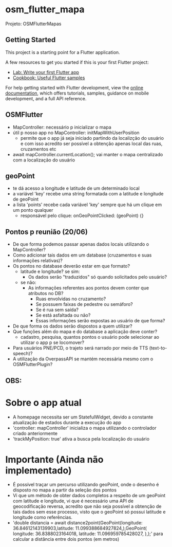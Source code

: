 # osm_flutter_mapa

Projeto: OSMFlutterMapas

## Getting Started

This project is a starting point for a Flutter application.

A few resources to get you started if this is your first Flutter project:

- [Lab: Write your first Flutter app](https://docs.flutter.dev/get-started/codelab)
- [Cookbook: Useful Flutter samples](https://docs.flutter.dev/cookbook)

For help getting started with Flutter development, view the
[online documentation](https://docs.flutter.dev/), which offers tutorials,
samples, guidance on mobile development, and a full API reference.

## OSMFlutter
- MapController: necessário p inicializar o mapa
- útil p nosso app no MapController: initMapWithUserPosition
  * permite que o app já seja iniciado partindo da localizção do usuário e com isso acredito ser possível a obtenção apenas local das ruas, cruzamentos etc
- await mapController.currentLocation(); vai manter o mapa centralizado com a localização do usuário

## geoPoint
- te dá acesso a longitude e latitude de um determinado local
- a variável 'key' recebe uma string formatada com a latitude e longitude de geoPoint
- a lista 'points' recebe cada variável 'key' sempre que há um clique em um ponto qualquer
  * responsável pelo clique: onGeoPointClicked: (geoPoint) {}

## Pontos p reunião (20/06)
- De que forma podemos passar apenas dados locais utilizando o MapController?
- Como adicionar tais dados em um database (cruzamentos e suas informações relativas)?
- Os pontos no database deverão estar em que formato?
  * latitude e longitude? se sim:
    *  Os dados serão "traduzidos" só quando solicitados pelo usuário?
  * se não:
    * As informações referentes aos pontos devem conter que atributos no DB?
      * Ruas envolvidas no cruzamento?
      * Se possuem faixas de pedestre ou semáforo?
      * Se é rua sem saída?
      * Se está asfaltada ou não?
      * Essas informações serão expostas ao usuário de que forma?
- De que forma os dados serão dispostos a quem utilizar?
- Que funções além do mapa e do database a aplicação deve conter?
  * cadastro, pesquisa, quantos pontos o usuário pode selecionar ao utilizar o app p se locomover?
- Para usuários PNE/PCD, o trajeto será narrado por meio de TTS (text-to-speech)?
- A utilização da OverpassAPI se mantém necessária mesmo com o OSMFlutterPlugin?

## OBS:
# Sobre o app atual
- A homepage necessita ser um StatefulWidget, devido a constante atualização de estados durante a execução do app
- 'controller: mapController' inicializa o mapa utilizando o controlador criado anteriormente
- 'trackMyPosition: true' ativa a busca pela localização do usuário
# Importante (Ainda não implementado)
- É possível traçar um percurso utilizando geoPoint, onde o desenho é disposto no mapa a partir da seleção dos pontos
- Vi que um método de obter dados completos a respeito de um geoPoint com latitude e longitude, vi que é necessário uma API de geocodificação reversa, acredito que não seja possível a obtenção de tais dados sem esse processo, visto que o geoPoint só possui latitude e longitude como referências.
- 'double distancia = await distance2point(GeoPoint(longitude: 36.84612143139903,latitude: 11.099388684927824,),GeoPoint( longitude: 36.8388023164018, latitude: 11.096959785428027, ),);' para calcular a distância entre dois pontos (em metros)
